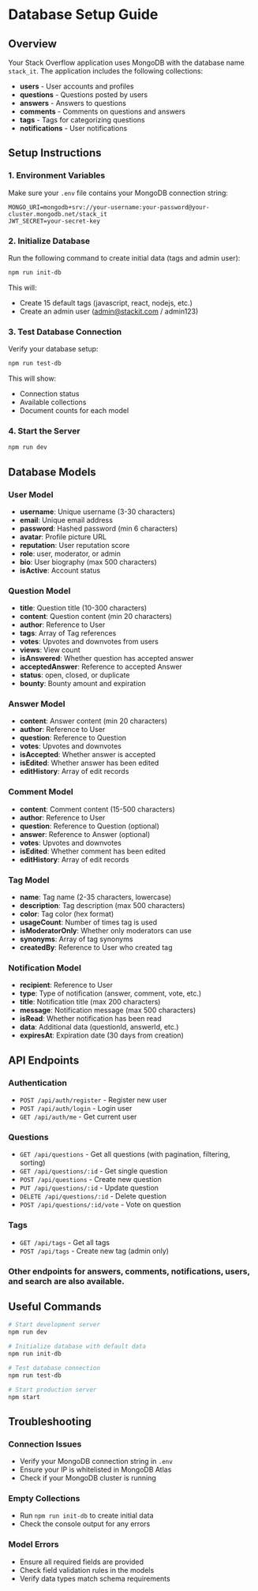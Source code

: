 # Database Setup Guide

## Overview
Your Stack Overflow application uses MongoDB with the database name `stack_it`. The application includes the following collections:

- **users** - User accounts and profiles
- **questions** - Questions posted by users
- **answers** - Answers to questions
- **comments** - Comments on questions and answers
- **tags** - Tags for categorizing questions
- **notifications** - User notifications

## Setup Instructions

### 1. Environment Variables
Make sure your `.env` file contains your MongoDB connection string:
```
MONGO_URI=mongodb+srv://your-username:your-password@your-cluster.mongodb.net/stack_it
JWT_SECRET=your-secret-key
```

### 2. Initialize Database
Run the following command to create initial data (tags and admin user):
```bash
npm run init-db
```

This will:
- Create 15 default tags (javascript, react, nodejs, etc.)
- Create an admin user (admin@stackit.com / admin123)

### 3. Test Database Connection
Verify your database setup:
```bash
npm run test-db
```

This will show:
- Connection status
- Available collections
- Document counts for each model

### 4. Start the Server
```bash
npm run dev
```

## Database Models

### User Model
- **username**: Unique username (3-30 characters)
- **email**: Unique email address
- **password**: Hashed password (min 6 characters)
- **avatar**: Profile picture URL
- **reputation**: User reputation score
- **role**: user, moderator, or admin
- **bio**: User biography (max 500 characters)
- **isActive**: Account status

### Question Model
- **title**: Question title (10-300 characters)
- **content**: Question content (min 20 characters)
- **author**: Reference to User
- **tags**: Array of Tag references
- **votes**: Upvotes and downvotes from users
- **views**: View count
- **isAnswered**: Whether question has accepted answer
- **acceptedAnswer**: Reference to accepted Answer
- **status**: open, closed, or duplicate
- **bounty**: Bounty amount and expiration

### Answer Model
- **content**: Answer content (min 20 characters)
- **author**: Reference to User
- **question**: Reference to Question
- **votes**: Upvotes and downvotes
- **isAccepted**: Whether answer is accepted
- **isEdited**: Whether answer has been edited
- **editHistory**: Array of edit records

### Comment Model
- **content**: Comment content (15-500 characters)
- **author**: Reference to User
- **question**: Reference to Question (optional)
- **answer**: Reference to Answer (optional)
- **votes**: Upvotes and downvotes
- **isEdited**: Whether comment has been edited
- **editHistory**: Array of edit records

### Tag Model
- **name**: Tag name (2-35 characters, lowercase)
- **description**: Tag description (max 500 characters)
- **color**: Tag color (hex format)
- **usageCount**: Number of times tag is used
- **isModeratorOnly**: Whether only moderators can use
- **synonyms**: Array of tag synonyms
- **createdBy**: Reference to User who created tag

### Notification Model
- **recipient**: Reference to User
- **type**: Type of notification (answer, comment, vote, etc.)
- **title**: Notification title (max 200 characters)
- **message**: Notification message (max 500 characters)
- **isRead**: Whether notification has been read
- **data**: Additional data (questionId, answerId, etc.)
- **expiresAt**: Expiration date (30 days from creation)

## API Endpoints

### Authentication
- `POST /api/auth/register` - Register new user
- `POST /api/auth/login` - Login user
- `GET /api/auth/me` - Get current user

### Questions
- `GET /api/questions` - Get all questions (with pagination, filtering, sorting)
- `GET /api/questions/:id` - Get single question
- `POST /api/questions` - Create new question
- `PUT /api/questions/:id` - Update question
- `DELETE /api/questions/:id` - Delete question
- `POST /api/questions/:id/vote` - Vote on question

### Tags
- `GET /api/tags` - Get all tags
- `POST /api/tags` - Create new tag (admin only)

### Other endpoints for answers, comments, notifications, users, and search are also available.

## Useful Commands

```bash
# Start development server
npm run dev

# Initialize database with default data
npm run init-db

# Test database connection
npm run test-db

# Start production server
npm start
```

## Troubleshooting

### Connection Issues
- Verify your MongoDB connection string in `.env`
- Ensure your IP is whitelisted in MongoDB Atlas
- Check if your MongoDB cluster is running

### Empty Collections
- Run `npm run init-db` to create initial data
- Check the console output for any errors

### Model Errors
- Ensure all required fields are provided
- Check field validation rules in the models
- Verify data types match schema requirements 